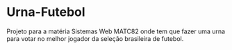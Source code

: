 # Urna-Futebol
Projeto para a matéria Sistemas Web MATC82 onde tem que fazer uma urna para votar no melhor jogador da seleção brasileira de futebol.
